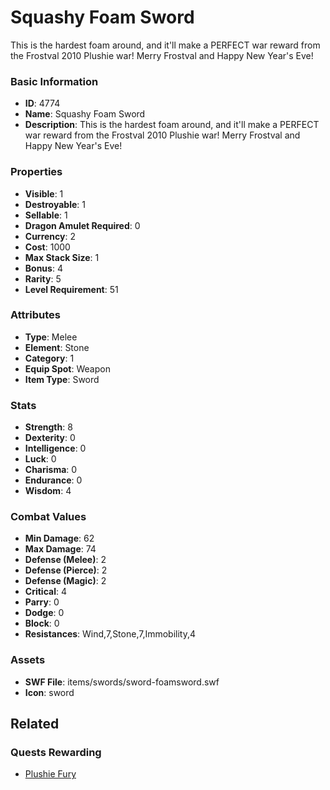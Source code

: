 # Squashy Foam Sword

This is the hardest foam around, and it'll make a PERFECT war reward from the Frostval 2010 Plushie war!  Merry Frostval and Happy New Year's Eve!

### Basic Information

- **ID**: 4774
- **Name**: Squashy Foam Sword
- **Description**: This is the hardest foam around, and it&#039;ll make a PERFECT war reward from the Frostval 2010 Plushie war!  Merry Frostval and Happy New Year&#039;s Eve!

### Properties

- **Visible**: 1
- **Destroyable**: 1
- **Sellable**: 1
- **Dragon Amulet Required**: 0
- **Currency**: 2
- **Cost**: 1000
- **Max Stack Size**: 1
- **Bonus**: 4
- **Rarity**: 5
- **Level Requirement**: 51

### Attributes

- **Type**: Melee
- **Element**: Stone
- **Category**: 1
- **Equip Spot**: Weapon
- **Item Type**: Sword

### Stats

- **Strength**: 8
- **Dexterity**: 0
- **Intelligence**: 0
- **Luck**: 0
- **Charisma**: 0
- **Endurance**: 0
- **Wisdom**: 4

### Combat Values

- **Min Damage**: 62
- **Max Damage**: 74
- **Defense (Melee)**: 2
- **Defense (Pierce)**: 2
- **Defense (Magic)**: 2
- **Critical**: 4
- **Parry**: 0
- **Dodge**: 0
- **Block**: 0
- **Resistances**: Wind,7,Stone,7,Immobility,4

### Assets

- **SWF File**: items/swords/sword-foamsword.swf
- **Icon**: sword

## Related

### Quests Rewarding

- [Plushie Fury](../quests/713-plushie-fury.md)

